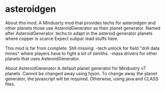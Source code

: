 # asteroidgen

About this mod: 
A Mindusrty mod that provides techs for asteroidgen and other planets those use AsteroidGenerator as their planet generator. Named after AsteroidGenerator.
techs to adapt in the asteroid generator planets where copper is scarce
Expect subpar lead stuffs here. 

This mod is far from complete. Still missing:
-tech unlock for field "drill data mines" where players have to fight a lot of zeniths. 
-mass drivers for other planets that uses AsteroidGenerator. 

About AsteroidGenerator
A default planet generator for Mindustry v7 planets. Cannot be changed away using hjson. To change away the planet generator, the javascript will be required. Otherwise, using java and CLASS files.   
